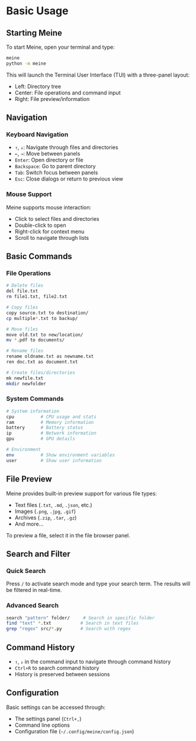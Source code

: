 # Basic Usage

## Starting Meine

To start Meine, open your terminal and type:

```bash
meine
python -m meine
```

This will launch the Terminal User Interface (TUI) with a three-panel layout:
- Left: Directory tree
- Center: File operations and command input
- Right: File preview/information

## Navigation

### Keyboard Navigation

- `↑`, `↓`: Navigate through files and directories
- `←`, `→`: Move between panels
- `Enter`: Open directory or file
- `Backspace`: Go to parent directory
- `Tab`: Switch focus between panels
- `Esc`: Close dialogs or return to previous view

### Mouse Support

Meine supports mouse interaction:
- Click to select files and directories
- Double-click to open
- Right-click for context menu
- Scroll to navigate through lists

## Basic Commands

### File Operations

```bash
# Delete files
del file.txt
rm file1.txt, file2.txt

# Copy files
copy source.txt to destination/
cp multiple*.txt to backup/

# Move files
move old.txt to new/location/
mv *.pdf to documents/

# Rename files
rename oldname.txt as newname.txt
ren doc.txt as document.txt

# Create files/directories
mk newfile.txt
mkdir newfolder
```

### System Commands

```bash
# System information
cpu          # CPU usage and stats
ram          # Memory information
battery      # Battery status
ip           # Network information
gpu          # GPU details

# Environment
env          # Show environment variables
user         # Show user information
```

## File Preview

Meine provides built-in preview support for various file types:

- Text files (`.txt`, `.md`, `.json`, etc.)
- Images (`.png`, `.jpg`, `.gif`)
- Archives (`.zip`, `.tar`, `.gz`)
- And more...

To preview a file, select it in the file browser panel.

## Search and Filter

### Quick Search

Press `/` to activate search mode and type your search term. The results will be filtered in real-time.

### Advanced Search

```bash
search "pattern" folder/     # Search in specific folder
find "text" *.txt           # Search in text files
grep "regex" src/*.py       # Search with regex
```

## Command History

- `↑`, `↓` in the command input to navigate through command history
- `Ctrl+R` to search command history
- History is preserved between sessions

## Configuration

Basic settings can be accessed through:
- The settings panel (`Ctrl+,`)
- Command line options
- Configuration file (`~/.config/meine/config.json`)

